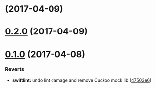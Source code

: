 <a name=""></a>
# [](https://github.com/gregswindle/HTTPCookieMessageHandler/compare/0.2.0...v) (2017-04-09)



<a name="0.2.0"></a>
# [0.2.0](https://github.com/gregswindle/HTTPCookieMessageHandler/compare/v0.1.0...0.2.0) (2017-04-09)



<a name="0.1.0"></a>
# [0.1.0](https://github.com/gregswindle/HTTPCookieMessageHandler/compare/47503e6...v0.1.0) (2017-04-08)


### Reverts

* **swiftlint:** undo lint damage and remove Cuckoo mock lib ([47503e6](https://github.com/gregswindle/HTTPCookieMessageHandler/commit/47503e6))



